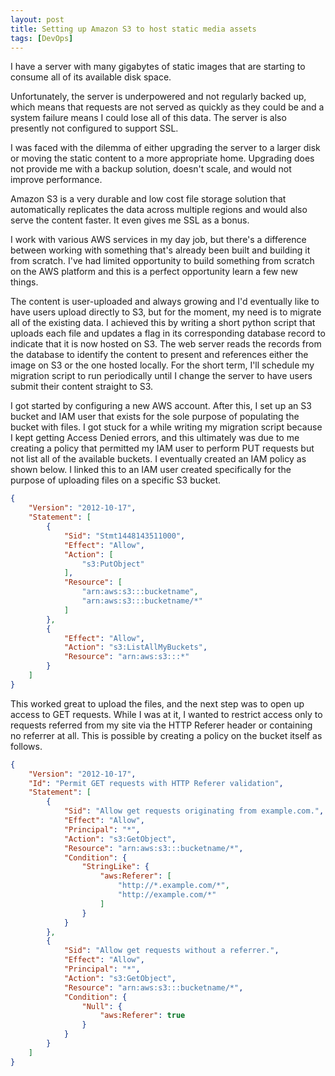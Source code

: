 ```yaml
---
layout: post
title: Setting up Amazon S3 to host static media assets
tags: [DevOps]
---
```


I have a server with many gigabytes of static images that are starting to consume all of its available disk space.

Unfortunately, the server is underpowered and not regularly backed up, which means that requests are not served as quickly as they could be and a system failure means I could lose all of this data. The server is also presently not configured to support SSL.

I was faced with the dilemma of either upgrading the server to a larger disk or moving the static content to a more appropriate home. Upgrading does not provide me with a backup solution, doesn't scale, and would not improve performance.

Amazon S3 is a very durable and low cost file storage solution that automatically replicates the data across multiple regions and would also serve the content faster. It even gives me SSL as a bonus.

I work with various AWS services in my day job, but there's a difference between working with something that's already been built and building it from scratch. I've had limited opportunity to build something from scratch on the AWS platform and this is a perfect opportunity learn a few new things.

The content is user-uploaded and always growing and I'd eventually like to have users upload directly to S3, but for the moment, my need is to migrate all of the existing data. I achieved this by writing a short python script that uploads each file and updates a flag in its corresponding database record to indicate that it is now hosted on S3. The web server reads the records from the database to identify the content to present and references either the image on S3 or the one hosted locally. For the short term, I'll schedule my migration script to run periodically until I change the server to have users submit their content straight to S3.

I got started by configuring a new AWS account. After this, I set up an S3 bucket and IAM user that exists for the sole purpose of populating the bucket with files. I got stuck for a while writing my migration script because I kept getting Access Denied errors, and this ultimately was due to me creating a policy that permitted my IAM user to perform PUT requests but not list all of the available buckets. I eventually created an IAM policy as shown below. I linked this to an IAM user created specifically for the purpose of uploading files on a specific S3 bucket.

```json
{
    "Version": "2012-10-17",
    "Statement": [
        {
            "Sid": "Stmt1448143511000",
            "Effect": "Allow",
            "Action": [
                "s3:PutObject"
            ],
            "Resource": [
                "arn:aws:s3:::bucketname",
                "arn:aws:s3:::bucketname/*"
            ]
        },
        {
            "Effect": "Allow",
            "Action": "s3:ListAllMyBuckets",
            "Resource": "arn:aws:s3:::*"
        }
    ]
}
```

This worked great to upload the files, and the next step was to open up access to GET requests. While I was at it, I wanted to restrict access only to requests referred from my site via the HTTP Referer header or containing no referrer at all. This is possible by creating a policy on the bucket itself as follows.

```json
{
	"Version": "2012-10-17",
	"Id": "Permit GET requests with HTTP Referer validation",
	"Statement": [
		{
			"Sid": "Allow get requests originating from example.com.",
			"Effect": "Allow",
			"Principal": "*",
			"Action": "s3:GetObject",
			"Resource": "arn:aws:s3:::bucketname/*",
			"Condition": {
				"StringLike": {
					"aws:Referer": [
						"http://*.example.com/*",
						"http://example.com/*"
					]
				}
			}
		},
		{
			"Sid": "Allow get requests without a referrer.",
			"Effect": "Allow",
			"Principal": "*",
			"Action": "s3:GetObject",
			"Resource": "arn:aws:s3:::bucketname/*",
			"Condition": {
				"Null": {
					"aws:Referer": true
				}
			}
		}
	]
}
```
